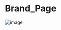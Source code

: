 # Brand_Page
![image](https://github.com/suyashpurwar1/Brand_Page/assets/153590375/cad07c08-32e0-4749-893b-f8b1bb837180)
